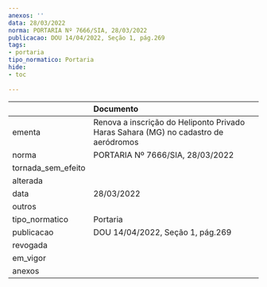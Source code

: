 ```yaml
---
anexos: ''
data: 28/03/2022
norma: PORTARIA Nº 7666/SIA, 28/03/2022
publicacao: DOU 14/04/2022, Seção 1, pág.269
tags:
- portaria
tipo_normatico: Portaria
hide: 
- toc 
 
---
```


|                    | Documento                                                                           |
|:-------------------|:------------------------------------------------------------------------------------|
| ementa             | Renova a inscrição do Heliponto Privado Haras Sahara (MG) no cadastro de aeródromos |
| norma              | PORTARIA Nº 7666/SIA, 28/03/2022                                                    |
| tornada_sem_efeito |                                                                                     |
| alterada           |                                                                                     |
| data               | 28/03/2022                                                                          |
| outros             |                                                                                     |
| tipo_normatico     | Portaria                                                                            |
| publicacao         | DOU 14/04/2022, Seção 1, pág.269                                                    |
| revogada           |                                                                                     |
| em_vigor           |                                                                                     |
| anexos             |                                                                                     |